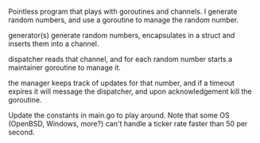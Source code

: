 Pointless program that plays with goroutines and channels.
I generate random numbers, and use a goroutine to manage the random number.

generator(s) generate random numbers, encapsulates in a struct and inserts them into a channel.

dispatcher reads that channel, and for each random number starts a maintainer goroutine to manage it.

the manager keeps track of updates for that number, and if a timeout expires it will message the dispatcher, and upon acknowledgement kill the goroutine.

Update the constants in main.go to play around. Note that some OS (OpenBSD, Windows, more?) can't handle a ticker rate faster than 50 per second.

